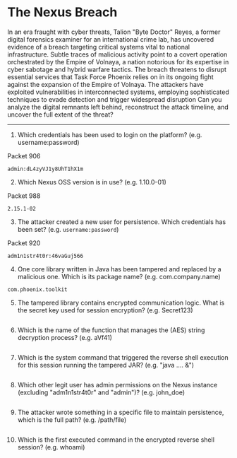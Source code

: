 # The Nexus Breach

In an era fraught with cyber threats, Talion "Byte Doctor" Reyes, a former digital forensics examiner for an international crime lab, has uncovered evidence of a breach targeting critical systems vital to national infrastructure. Subtle traces of malicious activity point to a covert operation orchestrated by the Empire of Volnaya, a nation notorious for its expertise in cyber sabotage and hybrid warfare tactics. The breach threatens to disrupt essential services that Task Force Phoenix relies on in its ongoing fight against the expansion of the Empire of Volnaya. The attackers have exploited vulnerabilities in interconnected systems, employing sophisticated techniques to evade detection and trigger widespread disruption Can you analyze the digital remnants left behind, reconstruct the attack timeline, and uncover the full extent of the threat?

-----

1. Which credentials has been used to login on the platform? (e.g. username:password)

Packet 906

```
admin:dL4zyVJ1y8UhT1hX1m
```

2. Which Nexus OSS version is in use? (e.g. 1.10.0-01)

Packet 988

```
2.15.1-02
```

3. The attacker created a new user for persistence. Which credentials has been set? (e.g. `username:password`)

Packet 920

```
adm1n1str4t0r:46vaGuj566
```

4. One core library written in Java has been tampered and replaced by a malicious one. Which is its package name? (e.g. com.company.name)

```
com.phoenix.toolkit
```

5. The tampered library contains encrypted communication logic. What is the secret key used for session encryption? (e.g. Secret123)

```

```

6. Which is the name of the function that manages the (AES) string decryption process? (e.g. aVf41)

```

```

7. Which is the system command that triggered the reverse shell execution for this session running the tampered JAR? (e.g. "java .... &")

```

```

8. Which other legit user has admin permissions on the Nexus instance (excluding "adm1n1str4t0r" and "admin")? (e.g. john_doe)

```

```

9. The attacker wrote something in a specific file to maintain persistence, which is the full path? (e.g. /path/file)

```

```

10. Which is the first executed command in the encrypted reverse shell session? (e.g. whoami)

```

```